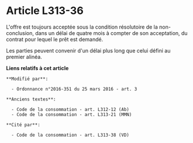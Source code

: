 # Article L313-36

L'offre est toujours acceptée sous la condition  résolutoire de la non-conclusion, dans un délai de quatre mois à compter  de
son acceptation, du contrat pour lequel le prêt est demandé.

Les parties peuvent convenir d'un délai plus long que celui défini au premier alinéa.

**Liens relatifs à cet article**

	**Modifié par**:

	  - Ordonnance n°2016-351 du 25 mars 2016 - art. 3

	**Anciens textes**:

	  - Code de la consommation - art. L312-12 (Ab)
	  - Code de la consommation - art. L313-21 (MMN)

	**Cité par**:

	  - Code de la consommation - art. L313-38 (VD)
